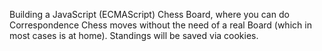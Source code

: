Building a JavaScript (ECMAScript) Chess Board, where you can do Correspondence Chess moves without the need of a real Board (which in most cases is at home). Standings will be saved via cookies.